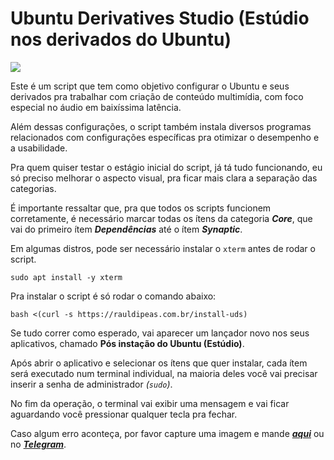 # Ubuntu Derivatives Studio (Estúdio nos derivados do Ubuntu)

![](https://github.com/rauldipeas/raw/main/screenshot.png)

Este é um script que tem como objetivo configurar o Ubuntu e seus derivados pra trabalhar com criação de conteúdo multimídia, com foco especial no áudio em baixíssima latência.

Além dessas configurações, o script também instala diversos programas relacionados com configurações específicas pra otimizar o desempenho e a usabilidade.

Pra quem quiser testar o estágio inicial do script, já tá tudo funcionando, eu só preciso melhorar o aspecto visual, pra ficar mais clara a separação das categorias.

É importante ressaltar que, pra que todos os scripts funcionem corretamente, é necessário marcar todas os ítens da categoria _**Core**_, que vai do primeiro ítem _**Dependências**_ até o ítem _**Synaptic**_.

Em algumas distros, pode ser necessário instalar o `xterm` antes de rodar o script.

```
sudo apt install -y xterm
```

Pra instalar o script é só rodar o comando abaixo:
```
bash <(curl -s https://rauldipeas.com.br/install-uds)
```

Se tudo correr como esperado, vai aparecer um lançador novo nos seus aplicativos, chamado **Pós instação do Ubuntu (Estúdio)**.

Após abrir o aplicativo e selecionar os ítens que quer instalar, cada ítem será executado num terminal individual, na maioria deles você vai precisar inserir a senha de administrador _(`sudo`)_.

No fim da operação, o terminal vai exibir uma mensagem e vai ficar aguardando você pressionar qualquer tecla pra fechar.

Caso algum erro aconteça, por favor capture uma imagem e mande [_**aqui**_](https://github.com/rauldipeas/rauldipeas/discussions/categories/bugs) ou no [_**Telegram**_](https://t.me/producaomusicalnolinux).
